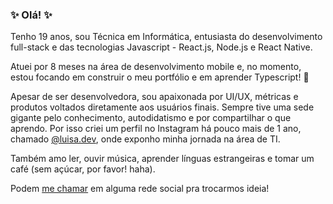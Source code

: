 ### ✨ Olá! ✨

Tenho 19 anos, sou Técnica em Informática, entusiasta do desenvolvimento full-stack e das tecnologias Javascript - React.js, Node.js e React Native. 

Atuei por 8 meses na área de desenvolvimento mobile e, no momento, estou focando em construir o meu portfólio e em aprender Typescript! :blue_heart:

Apesar de ser desenvolvedora, sou apaixonada por UI/UX, métricas e produtos voltados diretamente aos usuários finais. Sempre tive uma sede gigante pelo conhecimento, autodidatismo e por compartilhar o que aprendo. Por isso criei um perfil no Instagram há pouco mais de 1 ano, chamado [@luisa.dev](https://instagram.com/luisa.dev), onde exponho minha jornada na área de TI.

Também amo ler, ouvir música, aprender línguas estrangeiras e tomar um café (sem açúcar, por favor! haha).

Podem [me chamar](https://luisabfs.github.io) em alguma rede social pra trocarmos ideia!

<!--
**luisabfs/luisabfs** is a ✨ _special_ ✨ repository because its `README.md` (this file) appears on your GitHub profile.

Here are some ideas to get you started:

- 🔭 I’m currently working on ...
- 🌱 I’m currently learning ...
- 👯 I’m looking to collaborate on ...
- 🤔 I’m looking for help with ...
- 💬 Ask me about ...
- 📫 How to reach me: ...
- 😄 Pronouns: ...
- ⚡ Fun fact: ...
-->
